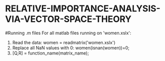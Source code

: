 # RELATIVE-IMPORTANCE-ANALYSIS-VIA-VECTOR-SPACE-THEORY

#Running .m files 
For all matlab files running on 'women.xslx':
1) Read the data: women = readmatrix('women.xslx')
2) Replace all NaN values with 0: women(isnan(women))=0;
3) [Q,R] = function_name(matrix_name);
